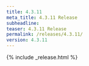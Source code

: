 ```yaml
---
title: 4.3.11
meta_title: 4.3.11 Release
subheadline: 
teaser: 4.3.11 Release
permalink: /releases/4.3.11/
version: 4.3.11
---
```


{% include _release.html %}
